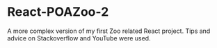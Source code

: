 # React-POAZoo-2
A more complex version of my first Zoo related React project. Tips and advice on Stackoverflow and YouTube were used.
